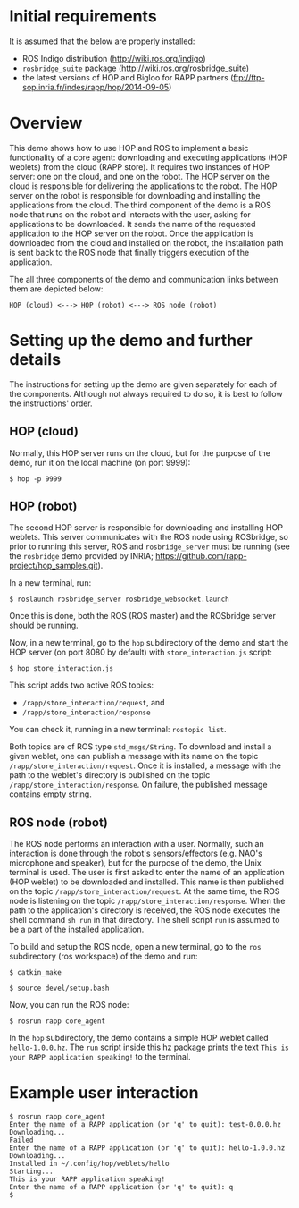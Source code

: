 Initial requirements
====================

It is assumed that the below are properly installed:

- ROS Indigo distribution (http://wiki.ros.org/indigo)
- `rosbridge_suite` package (http://wiki.ros.org/rosbridge_suite)
- the latest versions of HOP and Bigloo for RAPP partners
  (ftp://ftp-sop.inria.fr/indes/rapp/hop/2014-09-05)


Overview
========

This demo shows how to use HOP and ROS to implement a basic
functionality of a core agent: downloading and executing applications
(HOP weblets) from the cloud (RAPP store). It requires two instances
of HOP server: one on the cloud, and one on the robot. The HOP server
on the cloud is responsible for delivering the applications to the
robot. The HOP server on the robot is responsible for downloading and
installing the applications from the cloud. The third component of the
demo is a ROS node that runs on the robot and interacts with the
user, asking for applications to be downloaded. It sends the name of
the requested application to the HOP server on the robot. Once the
application is downloaded from the cloud and installed on the robot,
the installation path is sent back to the ROS node that finally
triggers execution of the application.

The all three components of the demo and communication links between
them are depicted below:

    HOP (cloud) <---> HOP (robot) <---> ROS node (robot)



Setting up the demo and further details
=======================================

The instructions for setting up the demo are given separately for each
of the components. Although not always required to do so, it is best
to follow the instructions' order.


HOP (cloud)
-----------

Normally, this HOP server runs on the cloud, but for the purpose of
the demo, run it on the local machine (on port 9999):

    $ hop -p 9999


HOP (robot)
-----------

The second HOP server is responsible for downloading and installing
HOP weblets. This server communicates with the ROS node using
ROSbridge, so prior to running this server, ROS and `rosbridge_server`
must be running (see the `rosbridge` demo provided by INRIA;
https://github.com/rapp-project/hop_samples.git).

In a new terminal, run:

    $ roslaunch rosbridge_server rosbridge_websocket.launch

Once this is done, both the ROS (ROS master) and the ROSbridge server
should be running.

Now, in a new terminal, go to the `hop` subdirectory of the demo and
start the HOP server (on port 8080 by default) with
`store_interaction.js` script:

    $ hop store_interaction.js

This script adds two active ROS topics:

- `/rapp/store_interaction/request`, and
- `/rapp/store_interaction/response`

You can check it, running in a new terminal: `rostopic list`.

Both topics are of ROS type `std_msgs/String`. To download and install
a given weblet, one can publish a message with its name on the topic
`/rapp/store_interaction/request`. Once it is installed, a message
with the path to the weblet's directory is published on the topic
`/rapp/store_interaction/response`. On failure, the published message
contains empty string.


ROS node (robot)
----------------

The ROS node performs an interaction with a user. Normally, such an
interaction is done through the robot's sensors/effectors (e.g. NAO's
microphone and speaker), but for the purpose of the demo, the Unix
terminal is used. The user is first asked to enter the name of an
application (HOP weblet) to be downloaded and installed. This name
is then published on the topic `/rapp/store_interaction/request`. At
the same time, the ROS node is listening on the topic
`/rapp/store_interaction/response`. When the path to the application's
directory is received, the ROS node executes the shell command
`sh run` in that directory. The shell script `run` is assumed to be
a part of the installed application.

To build and setup the ROS node, open a new terminal, go to the `ros`
subdirectory (ros workspace) of the demo and run:

    $ catkin_make

    $ source devel/setup.bash

Now, you can run the ROS node:

    $ rosrun rapp core_agent

In the `hop` subdirectory, the demo contains a simple HOP weblet
called `hello-1.0.0.hz`. The `run` script inside this hz package
prints the text `This is your RAPP application speaking!` to the
terminal.


Example user interaction
========================

    $ rosrun rapp core_agent
    Enter the name of a RAPP application (or 'q' to quit): test-0.0.0.hz
    Downloading...
    Failed
    Enter the name of a RAPP application (or 'q' to quit): hello-1.0.0.hz
    Downloading...
    Installed in ~/.config/hop/weblets/hello
    Starting...
    This is your RAPP application speaking!
    Enter the name of a RAPP application (or 'q' to quit): q
    $

